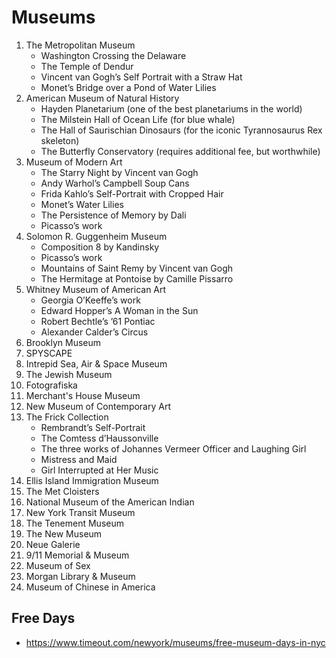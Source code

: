 # Museums

1. The Metropolitan Museum
    - Washington Crossing the Delaware
    - The Temple of Dendur
    - Vincent van Gogh’s Self Portrait with a Straw Hat
    - Monet’s Bridge over a Pond of Water Lilies
1. American Museum of Natural History
    - Hayden Planetarium (one of the best planetariums in the world)
    - The Milstein Hall of Ocean Life (for blue whale)
    - The Hall of Saurischian Dinosaurs (for the iconic Tyrannosaurus Rex skeleton)
    - The Butterfly Conservatory (requires additional fee, but worthwhile)
1. Museum of Modern Art
    - The Starry Night by Vincent van Gogh
    - Andy Warhol’s Campbell Soup Cans
    - Frida Kahlo’s Self-Portrait with Cropped Hair
    - Monet’s Water Lilies
    - The Persistence of Memory by Dali
    - Picasso’s work
1. Solomon R. Guggenheim Museum
    - Composition 8 by Kandinsky
    - Picasso’s work
    - Mountains of Saint Remy by Vincent van Gogh
    - The Hermitage at Pontoise by Camille Pissarro
1. Whitney Museum of American Art
    - Georgia O’Keeffe’s work
    - Edward Hopper’s A Woman in the Sun
    - Robert Bechtle’s ’61 Pontiac
    - Alexander Calder’s Circus
1. Brooklyn Museum
1. SPYSCAPE
1. Intrepid Sea, Air & Space Museum
1. The Jewish Museum
1. Fotografiska
1. Merchant's House Museum
1. New Museum of Contemporary Art
1. The Frick Collection
    - Rembrandt’s Self-Portrait
    - The Comtess d’Haussonville
    - The three works of Johannes Vermeer Officer and Laughing Girl
    - Mistress and Maid
    - Girl Interrupted at Her Music
1. Ellis Island Immigration Museum
1. The Met Cloisters
1. National Museum of the American Indian
1. New York Transit Museum
1. The Tenement Museum
1. The New Museum
1. Neue Galerie
1. 9/11 Memorial & Museum
1. Museum of Sex
1. Morgan Library & Museum
1. Museum of Chinese in America

## Free Days
- https://www.timeout.com/newyork/museums/free-museum-days-in-nyc
